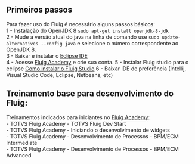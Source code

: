 <script type="module" src="/js/checkauth.js"></script>


## Primeiros passos
Para fazer uso do Fluig é necessário alguns passos básicos:  
       1 -  Instalação do OpenJDK 8 ```sudo apt-get install openjdk-8-jdk```  
	   2 -  Mude a versão atual do java na linha de comando use ```sudo update-alternatives --config java``` e selecione o número correspondente ao OpenJDK 8.  
	   3 -  Baixar e instalar o [Eclipse IDE](https://www.eclipse.org/downloads/packages/release/2024-06/r/eclipse-ide-eclipse-committers)  
	   4 -  Acesse [Fluig Academy](https://academy.fluig.com/) e crie sua conta.
	   5 -  Instalar Fluig studio para o eclipse [Como instalar o Fluig Studio](https://academy.fluig.com/mod/pagevideotranscricao/view.php?id=1416)
	   6 -  Baixar IDE de preferência (Intellij, Visual Studio Code, Eclipse, Netbeans, etc)


## Treinamento base para desenvolvimento do Fluig:

Treinamentos indicados para iniciantes no [Fluig Academy](https://academy.fluig.com/):  
	- TOTVS Fluig Academy - TOTVS Fluig Dev Start  
	- TOTVS Fluig Academy - Iniciando o desenvolvimento de widgets  
	- TOTVS Fluig Academy - Desenvolvimento de Processos - BPM/ECM Intermediate  
	- TOTVS Fluig Academy - Desenvolvimento de Processos - BPM/ECM Advanced